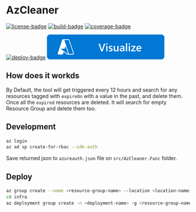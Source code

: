 # AzCleaner

[![license-badge]][license-link] [![build-badge]][build-link] [![coverage-badge]][build-link]

[![deploy-badge]][deploy-link] [![visualize-badge]][visualize-link]

## How does it workds

By Default, the tool will get triggered every 12 hours and search for any resources tagged with `expireOn` with a value in the past, and delete them. Once all the `expired` resources are deleted. It will search for empty Resource Group and delete them too.

## Development

```sh
az login
az ad sp create-for-rbac --sdk-auth
```

Save returned json to `azureauth.json` file on `src/AzCleaner.Func` folder.

## Deploy

```sh
az group create --name <resource-group-name> --location <location-name>
cd infra
az deployment group create -n <deployment-name> -g <resource-group-name> -f azuredeploy.json
```

[license-badge]: <https://img.shields.io/github/license/alexkhil/az-cleaner>
[license-link]: <https://github.com/alexkhil/az-cleaner/blob/main/LICENSE>

[build-badge]: <https://dev.azure.com/alexkhildev/az-cleaner/_apis/build/status/alexkhil.AzCleaner?branchName=main>
[build-link]: <https://dev.azure.com/alexkhildev/az-cleaner/_build/latest?definitionId=5&branchName=main>

[coverage-badge]: <https://img.shields.io/azure-devops/coverage/alexkhildev/az-cleaner/5/main>

[deploy-badge]: <https://aka.ms/deploytoazurebutton>
[deploy-link]: <https://portal.azure.com/#create/Microsoft.Template/uri/https%3A%2F%2Fraw.githubusercontent.com%2Falexkhil%2Faz-cleaner%2Fmain%2Finfra%2Fazuredeploy.json>

[visualize-badge]: <https://raw.githubusercontent.com/Azure/azure-quickstart-templates/master/1-CONTRIBUTION-GUIDE/images/visualizebutton.svg?sanitize=true>
[visualize-link]: <http://armviz.io/#/?load=https%3A%2F%2Fraw.githubusercontent.com%2Falexkhil%2Faz-cleaner%2Fmain%2Finfra%2Fazuredeploy.json>
